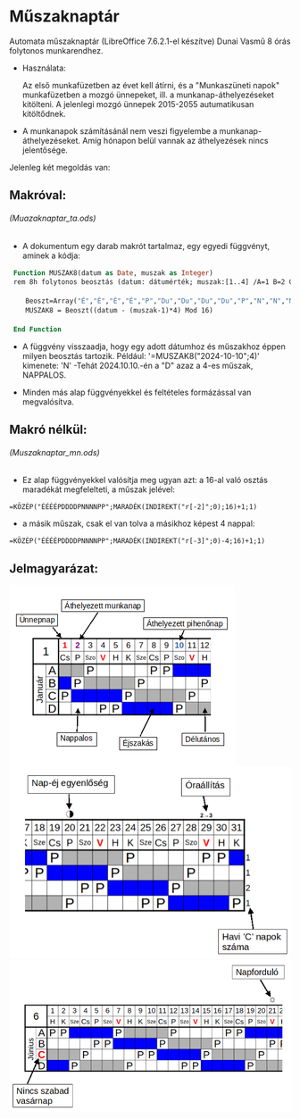 # Műszaknaptár
Automata műszaknaptár (LibreOffice 7.6.2.1-el készítve) Dunai Vasmű 8 órás folytonos munkarendhez.

- Használata:

    Az első munkafüzetben az évet kell átírni, és a "Munkaszüneti napok" munkafüzetben a mozgó ünnepeket, ill. a munkanap-áthelyezéseket kitölteni. A jelenlegi mozgó ünnepek 2015-2055 autumatikusan kitöltődnek.

- A munkanapok számításánál nem veszi figyelembe a munkanap-áthelyezéseket. Amíg hónapon belül vannak az áthelyezések nincs jelentősége.

Jelenleg két megoldás van:

## Makróval:
###### (Muazaknaptar_ta.ods)
- A dokumentum egy darab makrót tartalmaz, egy egyedi függvényt, aminek a kódja:

```vb
 Function MUSZAK8(datum as Date, muszak as Integer)
 rem 8h folytonos beosztás (datum: dátumérték; muszak:[1..4] /A=1 B=2 C=3 D=4/)

	Beoszt=Array("É","É","É","É","P","Du","Du","Du","Du","P","N","N","N","N","P","P")
	MUSZAK8 = Beoszt((datum - (muszak-1)*4) Mod 16)

 End Function
```

- A függvény visszaadja, hogy egy adott dátumhoz és műszakhoz éppen milyen beosztás tartozik.
Például:
'=MUSZAK8("2024-10-10";4)' kimenete: 'N' -Tehát 2024.10.10.-én a "D" azaz a 4-es műszak, NAPPALOS.

- Minden más alap függvényekkel és feltételes formázással van megvalósítva.

## Makró nélkül:
###### (Muszaknaptar_mn.ods)
- Ez alap függvényekkel valósítja meg ugyan azt: a 16-al való osztás maradékát megfelelteti, a műszak jelével:
```calc
=KÖZÉP("ÉÉÉÉPDDDDPNNNNPP";MARADÉK(INDIREKT("r[-2]";0);16)+1;1)
```
- a másik műszak, csak el van tolva a másikhoz képest 4 nappal:
```calc
=KÖZÉP("ÉÉÉÉPDDDDPNNNNPP";MARADÉK(INDIREKT("r[-3]";0)-4;16)+1;1)
```

## Jelmagyarázat:
![napok](./Doku/napok.png)
![napéjegyenlőség, óraállítás, 'C' napok](./Doku/apro1.png)
![napforduló, szabad vasárnap](./Doku/egyeb.png)
